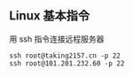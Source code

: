 ## Linux 基本指令

用 ssh 指令连接远程服务器

```shell
ssh root@taking2157.cn -p 22
ssh root@101.201.232.60 -p 22
```

